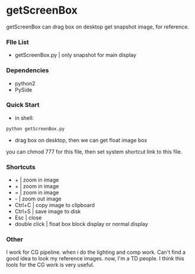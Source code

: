# getScreenBox
getScreenBox can drag box on desktop get snapshot image, for reference.

### FIle List
* getScreenBox.py | only snapshot for main display

### Dependencies
* python2
* PySide

### Quick Start
* in shell:
``` bash
python getScreenBox.py
```
* drag box on desktop, then we can get float image box

you can chmod 777 for this file, then set system shortcut link to this file.

### Shortcuts
* \+ | zoom in image
* \+ | zoom in image
* = | zoom in image
* \- | zoom out image
* Ctrl+C | copy image to clipboard
* Ctrl+S | save image to disk
* Esc | close
* double click | float box block display or normal display

### Other
I work for CG pipeline. when i do the lighting and comp work. Can't find a good idea to look my reference images.
now, I'm a TD people. I think this tools for the CG work is very useful.




